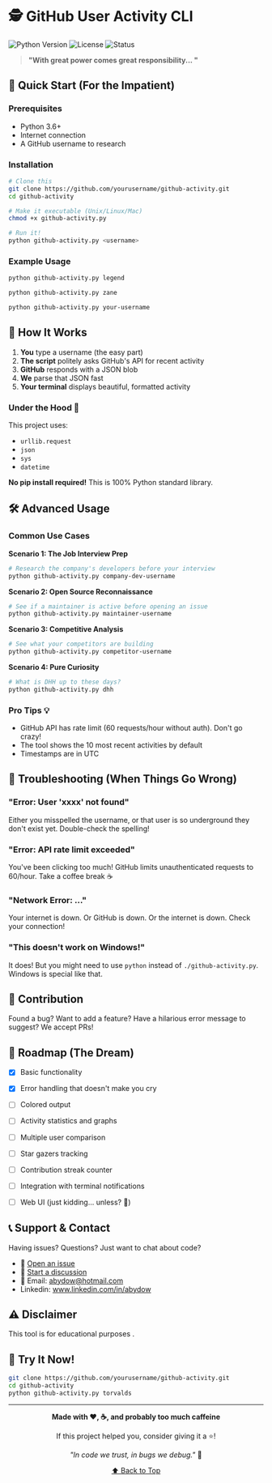 # 🕵️ GitHub User Activity CLI

![Python Version](https://img.shields.io/badge/python-3.11%2B-blue)
![License](https://img.shields.io/badge/license-MIT-green)
![Status](https://img.shields.io/badge/status-stalking%20legally-brightgreen)

> **"With great power comes great responsibility... "**



## 🚀 Quick Start (For the Impatient)

### Prerequisites

- Python 3.6+ 
- Internet connection 
- A GitHub username to research

### Installation

```bash
# Clone this 
git clone https://github.com/yourusername/github-activity.git
cd github-activity

# Make it executable (Unix/Linux/Mac)
chmod +x github-activity.py

# Run it!
python github-activity.py <username>
```

### Example Usage

```bash
python github-activity.py legend

python github-activity.py zane

python github-activity.py your-username
```



## 🎪 How It Works 

1. **You** type a username (the easy part)
2. **The script** politely asks GitHub's API for recent activity
3. **GitHub** responds with a JSON blob 
4. **We** parse that JSON fast
5. **Your terminal** displays beautiful, formatted activity


### Under the Hood 🔧

This project uses:
- `urllib.request` 
- `json` 
- `sys` 
- `datetime` 

**No pip install required!** This is 100% Python standard library. 

## 🛠️ Advanced Usage 

### Common Use Cases

**Scenario 1: The Job Interview Prep**
```bash
# Research the company's developers before your interview
python github-activity.py company-dev-username
```

**Scenario 2: Open Source Reconnaissance**
```bash
# See if a maintainer is active before opening an issue
python github-activity.py maintainer-username
```

**Scenario 3: Competitive Analysis**
```bash
# See what your competitors are building
python github-activity.py competitor-username
```

**Scenario 4: Pure Curiosity**
```bash
# What is DHH up to these days?
python github-activity.py dhh
```

### Pro Tips 💡

- GitHub API has rate limit (60 requests/hour without auth). Don't go crazy!
- The tool shows the 10 most recent activities by default
- Timestamps are in UTC 


## 🐛 Troubleshooting (When Things Go Wrong)

### "Error: User 'xxxx' not found"
Either you misspelled the username, or that user is so underground they don't exist yet. Double-check the spelling!

### "Error: API rate limit exceeded"
You've been clicking too much! GitHub limits unauthenticated requests to 60/hour. Take a coffee break ☕

### "Network Error: ..."
Your internet is down. Or GitHub is down. Or the internet is down. Check your connection!

### "This doesn't work on Windows!"
It does! But you might need to use `python` instead of `./github-activity.py`. Windows is special like that.

## 🤝 Contribution

Found a bug? Want to add a feature? Have a hilarious error message to suggest? We accept PRs!



## 🎯 Roadmap (The Dream)

- [x] Basic functionality
- [x] Error handling that doesn't make you cry
- [ ] Colored output
- [ ] Activity statistics and graphs
- [ ] Multiple user comparison
- [ ] Star gazers tracking
- [ ] Contribution streak counter
- [ ] Integration with terminal notifications
- [ ] Web UI (just kidding... unless? 👀)



## 📞 Support & Contact

Having issues? Questions? Just want to chat about code?

- 🐛 [Open an issue](https://github.com/yourusername/github-activity/issues)
- 💬 [Start a discussion](https://github.com/yourusername/github-activity/discussions)
- 📧 Email: abydow@hotmail.com
- Linkedin: www.linkedin.com/in/abydow

## ⚠️ Disclaimer

This tool is for educational purposes .

## 🚀 Try It Now!


```bash
git clone https://github.com/yourusername/github-activity.git
cd github-activity
python github-activity.py torvalds
```

---

<div align="center">

**Made with ❤️, ☕, and probably too much caffeine**

If this project helped you, consider giving it a ⭐!

*"In code we trust, in bugs we debug."* 🐛

[⬆ Back to Top](#-github-user-activity-cli)

</div>
